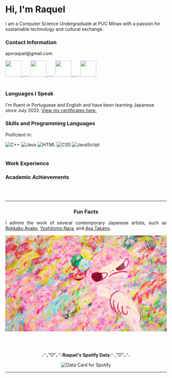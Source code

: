 <div align="left">

  <h1>Hi, I'm Raquel</h1>
  <p>I am a Computer Science Undergraduate at PUC Minas with a passion for sustainable technology and cultural exchange.</p>
  
  <h3>Contact Information</h3>
  <p>apxraquel@gmail.com</p>
  
  <div>
    <a href="mailto:apxraquel@gmail.com">
      <img src="https://img.icons8.com/?size=100&id=Ud3HIiTszMes&format=png&color=000000" width="50" height="50"/>
    </a>
    .....
    <a href="https://www.linkedin.com/in/raksmotta/" target="_blank">
      <img src="https://img.icons8.com/?size=100&id=ZADJgisVhP37&format=png&color=000000" width="50" height="50"/>
    </a>
    .....
    <a href="https://www.instagram.com/raksmotta/" target="_blank">
      <img src="https://img.icons8.com/?size=100&id=INodqfyB9XCT&format=png&color=000000" width="50" height="50"/>
    </a>
    .....
    <a href="https://wa.me/5531982603232" target="_blank">
      <img src="https://img.icons8.com/?size=100&id=EkrO09CBZb8i&format=png&color=000000" width="50" height="50"/>
    </a>
  </div>
  
  <br/>
  
  <h3>Languages I Speak</h3>
  <p>I'm fluent in Portuguese and English and have been learning Japanese since July 2022. <a href="link_to_certificates">View my certificates here.</a></p>
  
  <h3>Skills and Programming Languages</h3>
  <p>Proficient in:</p>
  <div>
    <img src="https://img.icons8.com/color/48/000000/c-plus-plus-logo.png" alt="C++" width="30" height="30"/>
    <img src="https://img.icons8.com/color/48/000000/java-coffee-cup-logo.png" alt="Java" width="30" height="30"/>
    <img src="https://img.icons8.com/color/48/000000/html-5.png" alt="HTML" width="30" height="30"/>
    <img src="https://img.icons8.com/color/48/000000/css3.png" alt="CSS" width="30" height="30"/>
    <img src="https://img.icons8.com/color/48/000000/javascript.png" alt="JavaScript" width="30" height="30"/>
  </div>

  <br/>

  <h3>Work Experience</h3>
  <p></p>

  <h3>Academic Achievements</h3>
  <p></p>

  <br/><br/>

</div>

---

<div align="center">
  <h3>Fun Facts</h3>
  <p align="justify">I admire the work of several contemporary Japanese artists, such as <a href="https://rokkakuayako.com/">Rokkaku Ayako</a>, <a href="https://www.instagram.com/yoshitomonara/">Yoshitomo Nara</a>, and <a href="https://ayatakano.com/">Aya Takano</a>.</p>
  
  <div>
    <img src="img/Ayako-Rokkaku-2017-025cropped.jpg" width="600" height="300" alt="Artwork by Rokkaku Ayako"/>
  </div>
  
  <br/><br/>

  <p>˖⁺‧₊˚♡˚₊‧⁺˖<b>Raquel's Spotify Data</b>˖⁺‧₊˚♡˚₊‧⁺˖</p>
  <img height="400" src="https://data-card-for-spotify.herokuapp.com/api/card?user_id=raquelmotta2003" alt="Data Card for Spotify">
</div>

---

<!---
raksmotta/raksmotta is a ✨ special ✨ repository because its `README.md` (this file) appears on your GitHub profile.
You can click the Preview link to take a look at your changes.
--->
